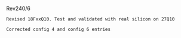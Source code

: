Rev240/6

    Revised 18FxxQ10. Test and validated with real silicon on 27Q10

    Corrected config 4 and config 6 entries
